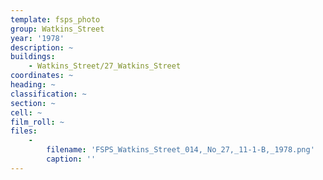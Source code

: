 ```yaml
---
template: fsps_photo
group: Watkins_Street
year: '1978'
description: ~
buildings:
    - Watkins_Street/27_Watkins_Street
coordinates: ~
heading: ~
classification: ~
section: ~
cell: ~
film_roll: ~
files:
    -
        filename: 'FSPS_Watkins_Street_014,_No_27,_11-1-B,_1978.png'
        caption: ''
---
```

